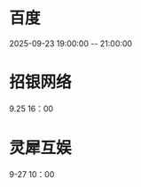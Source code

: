 


# 百度
2025-09-23 19:00:00 -- 21:00:00

# 招银网络
9.25 16：00
# 灵犀互娱
9-27 10：00
<!--stackedit_data:
eyJoaXN0b3J5IjpbNDQzNTc1NjE4LC0zODM4ODIsMTQwMTE0MT
AzOCwxNTIwMTU1ODYsMTE5Nzc3MzcwOCwyMDUxNjI0MTUyLC0x
MzY5MjkzODAyLC05OTk4NDQxNDksLTkxMzMzMDgzNywtMTkyOD
kyMjY1MCw0ODg2MjUxOTUsLTIyNzg5MDgwLDExNTYyMzE2MzMs
NTIyMDU1MzIzLC0yMDA0NDA3MzAyLC0yMTQwOTA0MTYzLC03Mz
cyNjM3NjUsMTM2ODAyMzkyMSw3MTg4MTg1OTQsLTIwNTU4NTgy
MzVdfQ==
-->